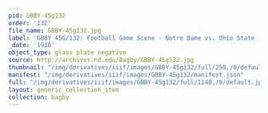 ```yaml
---
pid: GBBY-45g132
order: '132'
file_name: GBBY-45g132.jpg
label: 'GBBY 45G/132: Football Game Scene - Notre Dame vs. Ohio State - 1936'
_date: '1936'
object_type: glass plate negative
source: http://archives.nd.edu/Bagby/GBBY-45g132.jpg
thumbnail: "/img/derivatives/iiif/images/GBBY-45g132/full/250,/0/default.jpg"
manifest: "/img/derivatives/iiif/images/GBBY-45g132/manifest.json"
full: "/img/derivatives/iiif/images/GBBY-45g132/full/1140,/0/default.jpg"
layout: generic_collection_item
collection: bagby
---
```

